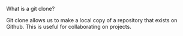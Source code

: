 What is a git clone?

Git clone allows us to make a local copy of a repository that exists on Github. This is useful for collaborating on projects.
